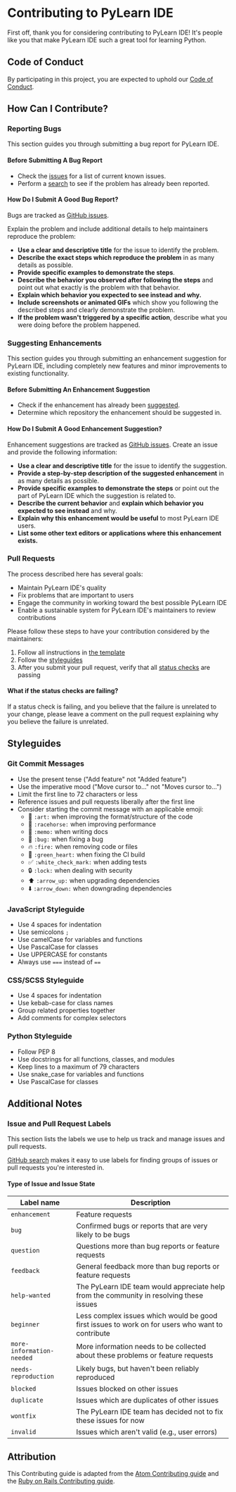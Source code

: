 # Contributing to PyLearn IDE

First off, thank you for considering contributing to PyLearn IDE! It's people like you that make PyLearn IDE such a great tool for learning Python.

## Code of Conduct

By participating in this project, you are expected to uphold our [Code of Conduct](CODE_OF_CONDUCT.md).

## How Can I Contribute?

### Reporting Bugs

This section guides you through submitting a bug report for PyLearn IDE.

#### Before Submitting A Bug Report

- Check the [issues](https://github.com/pylearnide/pylearnide/issues) for a list of current known issues.
- Perform a [search](https://github.com/pylearnide/pylearnide/issues) to see if the problem has already been reported.

#### How Do I Submit A Good Bug Report?

Bugs are tracked as [GitHub issues](https://github.com/pylearnide/pylearnide/issues).

Explain the problem and include additional details to help maintainers reproduce the problem:

- **Use a clear and descriptive title** for the issue to identify the problem.
- **Describe the exact steps which reproduce the problem** in as many details as possible.
- **Provide specific examples to demonstrate the steps**.
- **Describe the behavior you observed after following the steps** and point out what exactly is the problem with that behavior.
- **Explain which behavior you expected to see instead and why.**
- **Include screenshots or animated GIFs** which show you following the described steps and clearly demonstrate the problem.
- **If the problem wasn't triggered by a specific action**, describe what you were doing before the problem happened.

### Suggesting Enhancements

This section guides you through submitting an enhancement suggestion for PyLearn IDE, including completely new features and minor improvements to existing functionality.

#### Before Submitting An Enhancement Suggestion

- Check if the enhancement has already been [suggested](https://github.com/pylearnide/pylearnide/issues).
- Determine which repository the enhancement should be suggested in.

#### How Do I Submit A Good Enhancement Suggestion?

Enhancement suggestions are tracked as [GitHub issues](https://github.com/pylearnide/pylearnide/issues). Create an issue and provide the following information:

- **Use a clear and descriptive title** for the issue to identify the suggestion.
- **Provide a step-by-step description of the suggested enhancement** in as many details as possible.
- **Provide specific examples to demonstrate the steps** or point out the part of PyLearn IDE which the suggestion is related to.
- **Describe the current behavior** and **explain which behavior you expected to see instead** and why.
- **Explain why this enhancement would be useful** to most PyLearn IDE users.
- **List some other text editors or applications where this enhancement exists.**

### Pull Requests

The process described here has several goals:

- Maintain PyLearn IDE's quality
- Fix problems that are important to users
- Engage the community in working toward the best possible PyLearn IDE
- Enable a sustainable system for PyLearn IDE's maintainers to review contributions

Please follow these steps to have your contribution considered by the maintainers:

1. Follow all instructions in [the template](PULL_REQUEST_TEMPLATE.md)
2. Follow the [styleguides](#styleguides)
3. After you submit your pull request, verify that all [status checks](https://help.github.com/articles/about-status-checks/) are passing

#### What if the status checks are failing?

If a status check is failing, and you believe that the failure is unrelated to your change, please leave a comment on the pull request explaining why you believe the failure is unrelated.

## Styleguides

### Git Commit Messages

- Use the present tense ("Add feature" not "Added feature")
- Use the imperative mood ("Move cursor to..." not "Moves cursor to...")
- Limit the first line to 72 characters or less
- Reference issues and pull requests liberally after the first line
- Consider starting the commit message with an applicable emoji:
  - 🎨 `:art:` when improving the format/structure of the code
  - 🐎 `:racehorse:` when improving performance
  - 📝 `:memo:` when writing docs
  - 🐛 `:bug:` when fixing a bug
  - 🔥 `:fire:` when removing code or files
  - 💚 `:green_heart:` when fixing the CI build
  - ✅ `:white_check_mark:` when adding tests
  - 🔒 `:lock:` when dealing with security
  - ⬆️ `:arrow_up:` when upgrading dependencies
  - ⬇️ `:arrow_down:` when downgrading dependencies

### JavaScript Styleguide

- Use 4 spaces for indentation
- Use semicolons `;`
- Use camelCase for variables and functions
- Use PascalCase for classes
- Use UPPERCASE for constants
- Always use `===` instead of `==`

### CSS/SCSS Styleguide

- Use 4 spaces for indentation
- Use kebab-case for class names
- Group related properties together
- Add comments for complex selectors

### Python Styleguide

- Follow PEP 8
- Use docstrings for all functions, classes, and modules
- Keep lines to a maximum of 79 characters
- Use snake_case for variables and functions
- Use PascalCase for classes

## Additional Notes

### Issue and Pull Request Labels

This section lists the labels we use to help us track and manage issues and pull requests.

[GitHub search](https://help.github.com/articles/searching-issues/) makes it easy to use labels for finding groups of issues or pull requests you're interested in.

#### Type of Issue and Issue State

| Label name                | Description                                                                                      |
| ------------------------- | ------------------------------------------------------------------------------------------------ |
| `enhancement`             | Feature requests                                                                                 |
| `bug`                     | Confirmed bugs or reports that are very likely to be bugs                                        |
| `question`                | Questions more than bug reports or feature requests                                              |
| `feedback`                | General feedback more than bug reports or feature requests                                       |
| `help-wanted`             | The PyLearn IDE team would appreciate help from the community in resolving these issues          |
| `beginner`                | Less complex issues which would be good first issues to work on for users who want to contribute |
| `more-information-needed` | More information needs to be collected about these problems or feature requests                  |
| `needs-reproduction`      | Likely bugs, but haven't been reliably reproduced                                                |
| `blocked`                 | Issues blocked on other issues                                                                   |
| `duplicate`               | Issues which are duplicates of other issues                                                      |
| `wontfix`                 | The PyLearn IDE team has decided not to fix these issues for now                                 |
| `invalid`                 | Issues which aren't valid (e.g., user errors)                                                    |

## Attribution

This Contributing guide is adapted from the [Atom Contributing guide](https://github.com/atom/atom/blob/master/CONTRIBUTING.md) and the [Ruby on Rails Contributing guide](https://github.com/rails/rails/blob/master/CONTRIBUTING.md).
